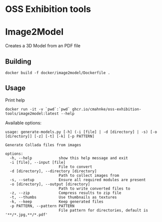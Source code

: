 OSS Exhibition tools
====================

# Image2Model

Creates a 3D Model from an PDF file

## Building

```
docker build -f docker/image2model/Dockerfile .
```

## Usage

Print help
```
docker run -it -v `pwd`:`pwd` ghcr.io/cmahnke/oss-exhibition-tools/image2model:latest --help
```

Available options:

```
usage: generate-models.py [-h] (-i [file] | -d [directory] | -s) [-o [directory]] [-z] [-t] [-k] [-p PATTERN]

Generate Collada files from images

options:
  -h, --help            show this help message and exit
  -i [file], --input [file]
                        File to convert
  -d [directory], --directory [directory]
                        Path to collect images from
  -s, --setup           Ensure all required modules are present
  -o [directory], --output [directory]
                        Path to write converted files to
  -z, --zip             Compress results to zip file
  -t, --thumbs          Use thumbnails as textures
  -k, --keep            Keep generated files
  -p PATTERN, --pattern PATTERN
                        File pattern for directories, default is '**/*.jpg,**/*.pdf'
```
